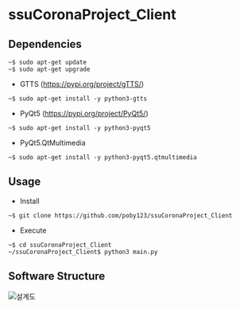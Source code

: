 # ssuCoronaProject_Client
## Dependencies
```
~$ sudo apt-get update
~$ sudo apt-get upgrade
```
- GTTS (https://pypi.org/project/gTTS/)
```
~$ sudo apt-get install -y python3-gtts
```
- PyQt5 (https://pypi.org/project/PyQt5/)
```
~$ sudo apt-get install -y python3-pyqt5
```
- PyQt5.QtMultimedia
```
~$ sudo apt-get install -y python3-pyqt5.qtmultimedia
```

## Usage
- Install
```
~$ git clone https://github.com/poby123/ssuCoronaProject_Client
```

- Execute
```
~$ cd ssuCoronaProject_Client
~/ssuCoronaProject_Client$ python3 main.py
```

## Software Structure
![설계도](https://user-images.githubusercontent.com/50279318/101590450-c819b780-3a2d-11eb-97af-759155aa3cef.png)
